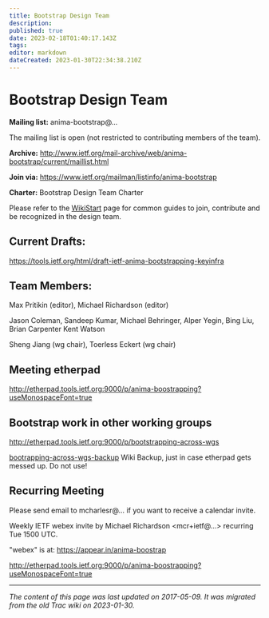 ```yaml
---
title: Bootstrap Design Team
description: 
published: true
date: 2023-02-18T01:40:17.143Z
tags: 
editor: markdown
dateCreated: 2023-01-30T22:34:38.210Z
---
```


# Bootstrap Design Team 
**Mailing list:** anima-bootstrap@…

The mailing list is open (not restricted to contributing members of the team).

**Archive:** http://www.ietf.org/mail-archive/web/anima-bootstrap/current/maillist.html

**Join via:** https://www.ietf.org/mailman/listinfo/anima-bootstrap

**Charter:** Bootstrap Design Team Charter

Please refer to the [WikiStart](/group/anima) page for common guides to join, contribute and be recognized in the design team.

## Current Drafts:
https://tools.ietf.org/html/draft-ietf-anima-bootstrapping-keyinfra

## Team Members:
   Max Pritikin (editor), 
    Michael Richardson (editor)

   Jason Coleman, 
    Sandeep Kumar, 
    Michael Behringer, 
    Alper Yegin, 
    Bing Liu, 
    Brian Carpenter
    Kent Watson

   Sheng Jiang (wg chair), 
    Toerless Eckert (wg chair)
## Meeting etherpad
http://etherpad.tools.ietf.org:9000/p/anima-boostrapping?useMonospaceFont=true

## Bootstrap work in other working groups
http://etherpad.tools.ietf.org:9000/p/bootstrapping-across-wgs

[bootrapping-across-wgs-backup](group/anima/bootrapping-across-wgs-backup) Wiki Backup, just in case etherpad gets messed up. Do not use!

## Recurring Meeting
Please send email to mcharlesr@… if you want to receive a calendar invite.

Weekly IETF webex invite by Michael Richardson <mcr+ietf@…> recurring Tue 1500 UTC.

"webex" is at: https://appear.in/anima-boostrap

http://etherpad.tools.ietf.org:9000/p/anima-boostrapping?useMonospaceFont=true
&nbsp;
&nbsp;
&nbsp;

---

*The content of this page was last updated on 2017-05-09. It was migrated from the old Trac wiki on 2023-01-30.*